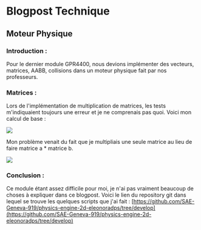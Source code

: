 # Blogpost Technique
## Moteur Physique

### Introduction :

Pour le dernier module GPR4400, nous devions implémenter des vecteurs, matrices, AABB, collisions dans un moteur physique fait par nos professeurs.

### Matrices :

Lors de l'implémentation de multiplication de matrices, les tests m'indiquaient toujours une erreur et je ne comprenais pas quoi. Voici mon calcul de base :

![](https://eleonoradps.github.io/BlogpostMP/BlogpostTechMoteur.PNG)

Mon problème venait du fait que je multipliais une seule matrice au lieu de faire matrice a * matrice b.

![](https://eleonoradps.github.io/BlogpostMP/BlogpostTechMoteur2.PNG)

### Conclusion :

Ce module étant assez difficile pour moi, je n'ai pas vraiment beaucoup de choses à expliquer dans ce blogpost. Voici le lien du repository git dans lequel se trouve les quelques scripts que j'ai fait : [https://github.com/SAE-Geneva-919/physics-engine-2d-eleonoradps/tree/develop](https://github.com/SAE-Geneva-919/physics-engine-2d-eleonoradps/tree/develop)

